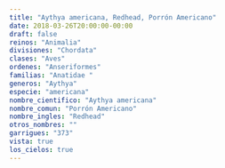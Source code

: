 ```yaml
---
title: "Aythya americana, Redhead, Porrón Americano"
date: 2018-03-26T20:00:00-00:00
draft: false
reinos: "Animalia"
divisiones: "Chordata"
clases: "Aves"
ordenes: "Anseriformes"
familias: "Anatidae "
generos: "Aythya"
especie: "americana"
nombre_cientifico: "Aythya americana"
nombre_comun: "Porrón Americano"
nombre_ingles: "Redhead"
otros_nombres: ""
garrigues: "373"
vista: true
los_cielos: true
---
```

